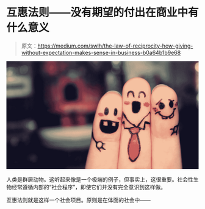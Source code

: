 # 互惠法则——没有期望的付出在商业中有什么意义

> 原文：<https://medium.com/swlh/the-law-of-reciprocity-how-giving-without-expectation-makes-sense-in-business-b0a64b1b9e68>

![](img/8d58fcce8b6cb82bae2dfb1a2877dbab.png)

人类是群居动物。这听起来像是一个极端的例子，但事实上，这很重要。社会性生物经常遵循内部的“社会程序”，即使它们并没有完全意识到这样做。

互惠法则就是这样一个社会项目。原则是在体面的社会中——